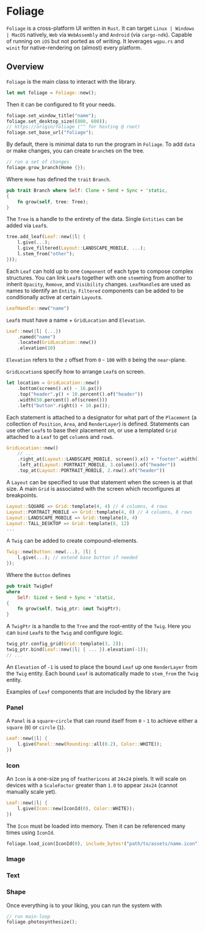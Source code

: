 # Foliage

`Foliage` is a cross-platform UI written in `Rust`. It can target `Linux | Windows | MacOS` natively,
`Web` via `WebAssembly` and `Android` (via `cargo-ndk`). Capable of running on `iOS` but not ported
as of writing. It leverages `wgpu.rs` and `winit` for native-rendering on (almost) every platform.

## Overview

`Foliage` is the main class to interact with the library.

```rust
let mut foliage = Foliage::new();
```

Then it can be configured to fit your needs.

```rust
foliage.set_window_title("name");
foliage.set_desktop_size((800, 600));
// https://origin/foliage ("" for hosting @ root)
foliage.set_base_url("foliage");
```
By default, there is minimal data to run the program in `Foliage`.
To add `data` or make changes, you can create `branch`es on the tree.
```rust
// run a set of changes
foliage.grow_branch(Home {});
```

Where `Home` has defined the `trait` `Branch`.
```rust
pub trait Branch where Self: Clone + Send + Sync + 'static,
{
    fn grow(self, tree: Tree);
}
```

The `Tree` is a handle to the entirety of the data. Single `Entities` can be added via
`Leaf`s.
```rust
tree.add_leaf(Leaf::new(|l| {
    l.give(...);
    l.give_filtered(Layout::LANDSCAPE_MOBILE, ...);
    l.stem_from("other");
}));
```
Each `Leaf` can hold up to one `Component` of each type to compose complex structures.
You can link `Leaf`s together with one `stem`ming from another to inherit `Opacity`, `Remove`, and `Visibility` changes.
`LeafHandle`s are used as names to identify an `Entity`. `Filtered` components can be added to be
conditionally active at certain `Layout`s.
```rust
LeafHandle::new("name")
```
`Leaf`s must have a name + `GridLocation` and `Elevation`.
```rust
Leaf::new(|l| {...})
    .named("name")
    .located(GridLocation::new())
    .elevation(10)
```
`Elevation` refers to the `z` offset from `0` - `100` with `0` being the `near`-plane.

`GridLocation`s specify how to arrange `Leaf`s on screen.

```rust
let location = GridLocation::new()
    .bottom(screen().x() - 16.px())
    .top("header".y() + 10.percent().of("header"))
    .width(50.percent().of(screen()))
    .left("button".right() + 10.px());
```
Each statement is attached to a designator for what part of the `Placement` 
(a collection of `Position`, `Area`, and `RenderLayer`) is defined.
Statements can use other `Leaf`s to base their placement on, or use a 
templated `Grid` attached to a `Leaf` to get `column`s and `row`s.

```rust
GridLocation::new()
    // ...
    .right_at(Layout::LANDSCAPE_MOBILE, screen().x() + "footer".width())
    .left_at(Layout::PORTRAIT_MOBILE, 3.column().of("header"))
    .top_at(Layout::PORTRAIT_MOBILE, 2.row().of("header"))
```
A `Layout` can be specified to use that statement when the screen is at that size.
A main `Grid` is associated with the screen which reconfigures at breakpoints.
```rust
Layout::SQUARE => Grid::template(4, 4) // 4 columns, 4 rows
Layout::PORTRAIT_MOBILE => Grid::template(4, 8) // 4 columns, 8 rows
Layout::LANDSCAPE_MOBILE => Grid::template(8, 4)
Layout::TALL_DESKTOP => Grid::template(8, 12)
...
```

A `Twig` can be added to create compound-elements. 
```rust
Twig::new(Button::new(...), |l| { 
    l.give(...); // extend base button if needed
});
```

Where the `Button` defines

```rust
pub trait TwigDef
where
    Self: Sized + Send + Sync + 'static,
{
    fn grow(self, twig_ptr: &mut TwigPtr);
}
```

A `TwigPtr` is a handle to the `Tree` and the root-entity of the `Twig`.
Here you can `bind` `Leaf`s to the `Twig` and configure logic.

```rust
twig_ptr.config_grid(Grid::template(3, 2));
twig_ptr.bind(Leaf::new(|l| { ... }).elevation(-1));
// ...
```

An `Elevation` of `-1` is used to place the bound `Leaf` up one `RenderLayer` from the 
`Twig` entity. Each bound `Leaf` is automatically made to `stem_from` the `Twig` entity.

Examples of `Leaf` components that are included by the library are

### Panel

A `Panel` is a `square`-`circle` that can round itself from `0` - `1` to achieve either
a `square` (`0`) or `circle` (`1`).

```rust
Leaf::new(|l| {
    l.give(Panel::new(Rounding::all(0.2), Color::WHITE));
})
```

### Icon

An `Icon` is a one-size `png` of `feathericons` at `24x24` pixels. It will scale
on devices with a `ScaleFactor` greater than `1.0` to appear `24x24` (cannot manually scale yet).

```rust
Leaf::new(|l| {
    l.give(Icon::new(IconId(0), Color::WHITE));
})
```

The `Icon` must be loaded into memory. Then it can be referenced many times using `IconId`.

```rust
foliage.load_icon(IconId(0), include_bytes!("path/to/assets/name.icon"));
```

### Image

### Text

### Shape








Once everything is to your liking, you can run the system with

```rust
// run main-loop
foliage.photosynthesize();
```


